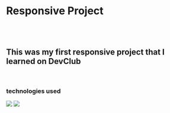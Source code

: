 <h1> Responsive Project</h1>
<br>
<br>
<h2>This was my first responsive project that I learned on DevClub</h2>
<br>
<h3>technologies used</h3>
<img src="https://img.icons8.com/?size=100&id=20909&format=png&color=000000">

<img src="https://img.icons8.com/?size=100&id=21278&format=png&color=000000">

